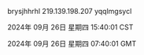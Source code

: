 brysjhhrhl 219.139.198.207 yqqlmgsycl

2024年 09月 26日 星期四 15:40:01 CST

2024年 09月 26日 星期四 07:40:01 GMT
